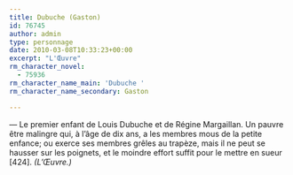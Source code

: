 ```yaml
---
title: Dubuche (Gaston)
id: 76745
author: admin
type: personnage
date: 2010-03-08T10:33:23+00:00
excerpt: "L'Œuvre"
rm_character_novel:
  - 75936
rm_character_name_main: 'Dubuche '
rm_character_name_secondary: Gaston

---
```

— Le premier enfant de Louis Dubuche et de Régine Margaillan. Un pauvre être malingre qui, à l&rsquo;âge de dix ans, a les membres mous de la petite enfance; ou exerce ses membres grêles au trapèze, mais il ne peut se hausser sur les poignets, et le moindre effort suffit pour le mettre en sueur [424]. _(L&rsquo;Œuvre.)_